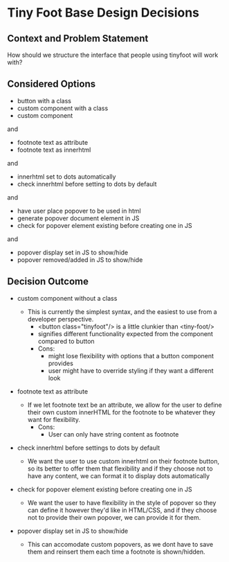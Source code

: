 # Tiny Foot Base Design Decisions

## Context and Problem Statement

How should we structure the interface that people using tinyfoot will work with?

## Considered Options

* button with a class
* custom component with a class
* custom component

and 

* footnote text as attribute
* footnote text as innerhtml

and 
* innerhtml set to dots automatically
* check innerhtml before setting to dots by default

and 

* have user place popover to be used in html
* generate popover document element in JS
* check for popover element existing before creating one in JS

and 

* popover display set in JS to show/hide
* popover removed/added in JS to show/hide

## Decision Outcome

- custom component without a class
    - This is currently the simplest syntax, and the easiest to use from a developer perspective. 
        - \<button class="tinyfoot"/> is a little clunkier than \<tiny-foot/>
        - signifies different functionality expected from the component compared to button
        - Cons:
            - might lose flexibility with options that a button component provides
            - user might have to override styling if they want a different look

- footnote text as attribute
    - If we let footnote text be an attribute, we allow for the user to define their own custom innerHTML for the footnote to be whatever they want for flexibility.
        - Cons: 
            - User can only have string content as footnote  

- check innerhtml before settings to dots by default
    - We want the user to use custom innerhtml on their footnote button, so its better to offer them that flexibility and if they choose not to have any content, we can format it to display dots automatically

- check for popover element existing before creating one in JS
    - We want the user to have flexibility in the style of popover so they can define it however they'd like in HTML/CSS, and if they choose not to provide their own popover, we can provide it for them.

- popover display set in JS to show/hide
    - This can accomodate custom popovers, as we dont have to save them and reinsert them each time a footnote is shown/hidden.




